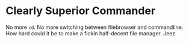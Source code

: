 # Clearly Superior Commander

No more `cd`. No more switching between filebrowser and commandline.
How hard could it be to make a fickin half-decent file manager. Jeez.
